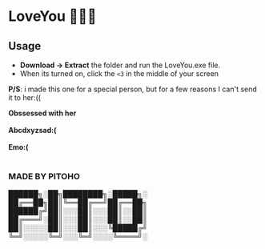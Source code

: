 # LoveYou 💖💗💓
## Usage
 - **Download -> Extract** the folder and run the LoveYou.exe file.
 - When its turned on, click the `<3` in the middle of your screen

**P/S**: i made this one for a special person, but for a few reasons I can't send it to her:((


**Obssessed with her <br><br>
Abcdxyzsad:(<br><br>
Emo:( <br> <br>**


### MADE BY PITOHO


██████╗░██╗████████╗░█████╗░
██╔══██╗██║╚══██╔══╝██╔══██╗
██████╔╝██║░░░██║░░░██║░░██║
██╔═══╝░██║░░░██║░░░██║░░██║
██║░░░░░██║░░░██║░░░╚█████╔╝
╚═╝░░░░░╚═╝░░░╚═╝░░░░╚════╝░
